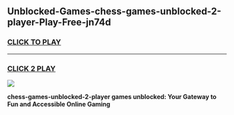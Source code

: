 
## Unblocked-Games-chess-games-unblocked-2-player-Play-Free-jn74d
<h3>
<a href="https://premium76.site?title=chess-games-unblocked-2-player&ref=17A">CLICK TO PLAY</a></h3>
<hr>

<h3>
<a href="https://premium76.site?title=chess-games-unblocked-2-player&ref=17A">CLICK 2 PLAY</a>
  
</h3>

<a href="https://premium76.site?title=chess-games-unblocked-2-player&ref=17A"><img src="https://clearcache.store/games.png"></a>


**chess-games-unblocked-2-player games unblocked: Your Gateway to Fun and Accessible Online Gaming**
